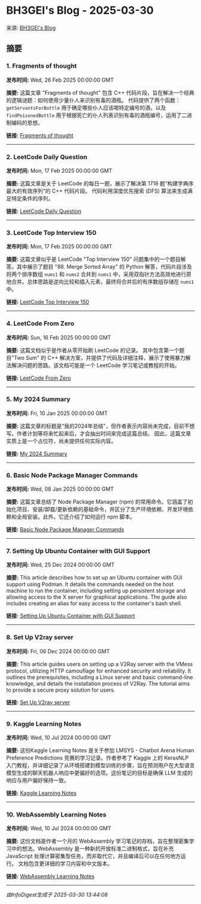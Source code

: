 # BH3GEI's Blog - 2025-03-30

来源: [BH3GEI's Blog](https://bh3gei.github.io/blog)

## 摘要

### 1. Fragments of thought

**发布时间:** Wed, 26 Feb 2025 00:00:00 GMT

**摘要:** 这篇文章 "Fragments of thought" 包含 C++ 代码片段，旨在解决一个经典的逻辑谜题：如何使用少量仆人来识别有毒的酒瓶。 代码提供了两个函数：`getServantsForBottle` 用于确定哪些仆人应该喝特定编号的酒，以及 `findPoisonedBottle` 用于根据死亡的仆人列表识别有毒的酒瓶编号，运用了二进制编码的思想。


**链接:** [Fragments of thought](https://bh3gei.github.io/blog/20250226_213501)

---

### 2. LeetCode Daily Question

**发布时间:** Mon, 17 Feb 2025 00:00:00 GMT

**摘要:** 这篇文章是关于 LeetCode 的每日一题，展示了解决第 1718 题“构建字典序最大的有效序列”的 C++ 代码片段。 代码利用深度优先搜索 (DFS) 算法来生成满足特定条件的序列。


**链接:** [LeetCode Daily Question](https://bh3gei.github.io/blog/20250217_233258)

---

### 3. LeetCode Top Interview 150

**发布时间:** Mon, 17 Feb 2025 00:00:00 GMT

**摘要:** 这篇文章似乎是 LeetCode "Top Interview 150" 问题集中的一个题目解答。其中展示了题目 "88. Merge Sorted Array" 的 Python 解答，代码片段涉及将两个排序数组 `nums1` 和 `nums2` 合并到 `nums1` 中，采用双指针方法高效地进行原地合并。总体思路是逆向比较和插入元素，最终将合并后的有序数组存储在 `nums1` 中。


**链接:** [LeetCode Top Interview 150](https://bh3gei.github.io/blog/20250217_233514)

---

### 4. LeetCode From Zero

**发布时间:** Sun, 16 Feb 2025 00:00:00 GMT

**摘要:** 这篇文档似乎是作者从零开始刷 LeetCode 的记录。 其中包含第一个题目"Two Sum" 的 C++ 解决方案，并提供了代码及详细注释，展示了使用暴力解法解决问题的思路。该文档可能是一个 LeetCode 学习笔记或教程的开始。


**链接:** [LeetCode From Zero](https://bh3gei.github.io/blog/20250217_014831)

---

### 5. My 2024 Summary

**发布时间:** Fri, 10 Jan 2025 00:00:00 GMT

**摘要:** 这篇文章的标题是“我的2024年总结”，但作者表示内容尚未完成，目前不想写。作者计划等将来忙起来后，才会抽出时间来完成这篇总结。 因此，这篇文章实质上是一个占位符，尚未提供任何实际内容。


**链接:** [My 2024 Summary](https://bh3gei.github.io/blog/20250110_134027)

---

### 6. Basic Node Package Manager Commands

**发布时间:** Wed, 08 Jan 2025 00:00:00 GMT

**摘要:** 这篇文章总结了 Node Package Manager (npm) 的常用命令。它涵盖了初始化项目、安装/卸载/更新依赖的基础命令，并区分了生产环境依赖、开发环境依赖和全局安装。此外，它还介绍了如何运行 npm 脚本。


**链接:** [Basic Node Package Manager Commands](https://bh3gei.github.io/blog/20250108-11)

---

### 7. Setting Up Ubuntu Container with GUI Support

**发布时间:** Wed, 25 Dec 2024 00:00:00 GMT

**摘要:** This article describes how to set up an Ubuntu container with GUI support using Podman. It details the commands needed on the host machine to run the container, including setting up persistent storage and allowing access to the X server for graphical applications. The guide also includes creating an alias for easy access to the container's bash shell.


**链接:** [Setting Up Ubuntu Container with GUI Support](https://bh3gei.github.io/blog/podman)

---

### 8. Set Up V2ray server

**发布时间:** Fri, 06 Dec 2024 00:00:00 GMT

**摘要:** This article guides users on setting up a V2Ray server with the VMess protocol, utilizing HTTP camouflage for enhanced security and reliability. It outlines the prerequisites, including a Linux server and basic command-line knowledge, and details the installation process of V2Ray. The tutorial aims to provide a secure proxy solution for users.


**链接:** [Set Up V2ray server](https://bh3gei.github.io/blog/setupV2)

---

### 9. Kaggle Learning Notes

**发布时间:** Wed, 10 Jul 2024 00:00:00 GMT

**摘要:** 这份Kaggle Learning Notes 是关于参加 LMSYS - Chatbot Arena Human Preference Predictions 竞赛的学习记录。作者参考了 Kaggle 上的 KerasNLP 入门教程，并详细记录了从环境搭建到模型训练的步骤，旨在预测用户在大型语言模型生成的聊天机器人响应中更偏好的选项。这份笔记的目标是确保 LLM 生成的响应与用户偏好保持一致。


**链接:** [Kaggle Learning Notes](https://bh3gei.github.io/blog/KaggleLearning)

---

### 10. WebAssembly Learning Notes

**发布时间:** Wed, 10 Jul 2024 00:00:00 GMT

**摘要:** 这份文档是作者一个月的 WebAssembly 学习笔记的存档，旨在整理密集学习中的想法。WebAssembly 是一种新的开放标准二进制格式，旨在补充 JavaScript 处理计算密集型任务，而非取代它，并且编译后可以在任何地方运行。 文档包含更详细的学习内容和中文版本。


**链接:** [WebAssembly Learning Notes](https://bh3gei.github.io/blog/wasm)

---


*由InfoDigest生成于 2025-03-30 13:44:08*
